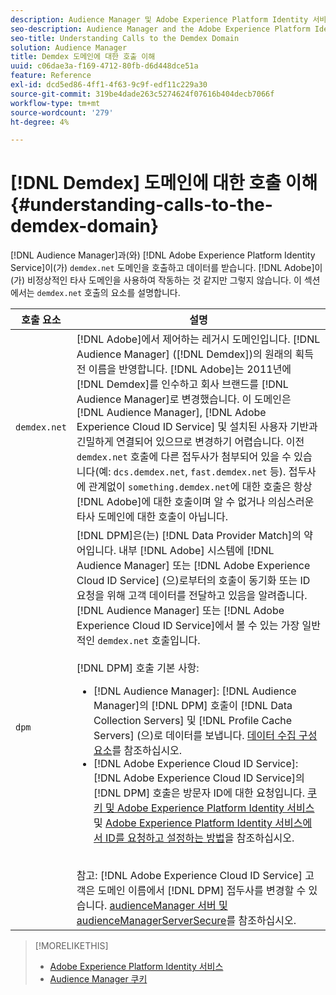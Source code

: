 ```yaml
---
description: Audience Manager 및 Adobe Experience Platform Identity 서비스는 demdex.net 도메인을 호출하고 해당 도메인에서 데이터를 받습니다. 이는 Adobe이 비정상적인 타사 도메인과 작동하는 것처럼 보일 수 있지만, 실제로 작동하는 것은 아닙니다. 이 섹션에서는 demdex.net 호출의 요소에 대해 설명합니다.
seo-description: Audience Manager and the Adobe Experience Platform Identity Service make calls to and receive data from the demdex.net domain. This may seem like Adobe is working with an unusual third-party domain, but this is not the case. This section describes the elements in a demdex.net call.
seo-title: Understanding Calls to the Demdex Domain
solution: Audience Manager
title: Demdex 도메인에 대한 호출 이해
uuid: c06dae3a-f169-4712-80fb-d6d448dce51a
feature: Reference
exl-id: dcd5ed86-4ff1-4f63-9c9f-edf11c229a30
source-git-commit: 319be4dade263c5274624f07616b404decb7066f
workflow-type: tm+mt
source-wordcount: '279'
ht-degree: 4%

---
```


# [!DNL Demdex] 도메인에 대한 호출 이해 {#understanding-calls-to-the-demdex-domain}

[!DNL Audience Manager]과(와) [!DNL Adobe Experience Platform Identity Service]이(가) `demdex.net` 도메인을 호출하고 데이터를 받습니다. [!DNL Adobe]이(가) 비정상적인 타사 도메인을 사용하여 작동하는 것 같지만 그렇지 않습니다. 이 섹션에서는 `demdex.net` 호출의 요소를 설명합니다.

| 호출 요소 | 설명 |
|---|---|
| `demdex.net` | [!DNL Adobe]에서 제어하는 레거시 도메인입니다. [!DNL Audience Manager] ([!DNL Demdex])의 원래의 획득 전 이름을 반영합니다. [!DNL Adobe]는 2011년에 [!DNL Demdex]를 인수하고 회사 브랜드를 [!DNL Audience Manager]로 변경했습니다. 이 도메인은 [!DNL Audience Manager], [!DNL Adobe Experience Cloud ID Service] 및 설치된 사용자 기반과 긴밀하게 연결되어 있으므로 변경하기 어렵습니다. 이전 `demdex.net` 호출에 다른 접두사가 첨부되어 있을 수 있습니다(예: `dcs.demdex.net`, `fast.demdex.net` 등). 접두사에 관계없이 `something.demdex.net`에 대한 호출은 항상 [!DNL Adobe]에 대한 호출이며 알 수 없거나 의심스러운 타사 도메인에 대한 호출이 아닙니다. |
| `dpm` | [!DNL DPM]은(는) [!DNL Data Provider Match]의 약어입니다. 내부 [!DNL Adobe] 시스템에 [!DNL Audience Manager] 또는 [!DNL Adobe Experience Cloud ID Service] (으)로부터의 호출이 동기화 또는 ID 요청을 위해 고객 데이터를 전달하고 있음을 알려줍니다. [!DNL Audience Manager] 또는 [!DNL Adobe Experience Cloud ID Service]에서 볼 수 있는 가장 일반적인 `demdex.net` 호출입니다. <br><br>[!DNL DPM] 호출 기본 사항: <ul><li>[!DNL Audience Manager]: [!DNL Audience Manager]의 [!DNL DPM] 호출이 [!DNL Data Collection Servers] 및 [!DNL Profile Cache Servers] (으)로 데이터를 보냅니다. [데이터 수집 구성 요소](../reference/system-components/components-data-collection.md)를 참조하십시오.</li><li>[!DNL Adobe Experience Cloud ID Service]: [!DNL Adobe Experience Cloud ID Service]의 [!DNL DPM] 호출은 방문자 ID에 대한 요청입니다. [쿠키 및 Adobe Experience Platform Identity 서비스](https://experienceleague.adobe.com/docs/id-service/using/intro/cookies.html) 및 [Adobe Experience Platform Identity 서비스에서 ID를 요청하고 설정하는 방법](https://experienceleague.adobe.com/docs/id-service/using/intro/id-request.html)을 참조하십시오.</li></ul><br>참고: [!DNL Adobe Experience Cloud ID Service] 고객은 도메인 이름에서 [!DNL DPM] 접두사를 변경할 수 있습니다. [audienceManager 서버 및 audienceManagerServerSecure](https://experienceleague.adobe.com/docs/id-service/using/id-service-api/configurations/subdomain-config.html)를 참조하십시오. |

>[!MORELIKETHIS]
>
>* [Adobe Experience Platform Identity 서비스](https://experienceleague.adobe.com/docs/id-service/using/home.html)
>* [Audience Manager 쿠키](https://experienceleague.adobe.com/docs/core-services/interface/ec-cookies/cookies-am.html)
